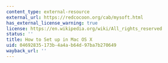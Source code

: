 ```yaml
---
content_type: external-resource
external_url: https://redcocoon.org/cab/mysoft.html
has_external_license_warning: true
license: https://en.wikipedia.org/wiki/All_rights_reserved
status: ''
title: How to Set up in Mac OS X
uid: 04692835-173b-4a4a-b64d-97ba7b270649
wayback_url: ''
---
```

